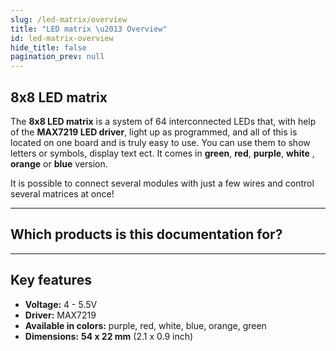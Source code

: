 ```yaml
---
slug: /led-matrix/overview
title: "LED matrix \u2013 Overview"
id: led-matrix-overview
hide_title: false
pagination_prev: null
---
```

## 8x8 LED matrix 

The **8x8 LED matrix** is a system of 64 interconnected LEDs that, with help of the **MAX7219 LED driver**, light up as programmed, and all of this is located on one board and is truly easy to use. You can use them to show letters or symbols, display text ect. It comes in **green**, **red**, **purple**, **white** , **orange** or **blue** version.

<InfoBox> It is possible to connect several modules with just a few wires and control several matrices at once! </InfoBox>

<CenteredImage src="/img/led-matrix/333151.jpg" alt="LED matrix" caption="LED matrix" />

---

## Which products is this documentation for?

<QuickLink 
  title="8x8 LED matrix MAX7219 - Green" 
  description="333148"
  url="https://soldered.com/product/8x8-led-matrix-max7219-board/?attribute_pa_color=green"
  image="/img/led-matrix/333148.jpg" 
/>

<QuickLink 
  title="8x8 LED matrix MAX7219 - Red" 
  description="333149"
  url="https://soldered.com/product/8x8-led-matrix-max7219-board/?attribute_pa_color=green"
  image="/img/led-matrix/333149.jpg" 
/>

<QuickLink 
  title="8x8 LED matrix MAX7219 - Purple" 
  description="333150"
  url="https://soldered.com/product/8x8-led-matrix-max7219-board/?attribute_pa_color=purple"
  image="/img/led-matrix/333150.jpg" 
/>

<QuickLink 
  title="8x8 LED matrix MAX7219 - White" 
  description="333151"
  url="https://soldered.com/product/8x8-led-matrix-max7219-board/?attribute_pa_color=white"
  image="/img/led-matrix/333151.jpg" 
/>

<QuickLink 
  title="8x8 LED matrix MAX7219 - Orange" 
  description="333152"
  url="https://soldered.com/product/8x8-led-matrix-max7219-board/?attribute_pa_color=orange"
  image="/img/led-matrix/333152.jpg" 
/>

<QuickLink 
  title="8x8 LED matrix MAX7219 - Blue" 
  description="333153"
  url="https://soldered.com/product/8x8-led-matrix-max7219-board/?attribute_pa_color=blue"
  image="/img/led-matrix/333153.jpg" 
/>

---

## Key features

- **Voltage:** 4 - 5.5V
- **Driver:** MAX7219
- **Available in colors:** purple, red, white, blue, orange, green
- **Dimensions:** **54 x 22 mm** (2.1 x 0.9 inch)


